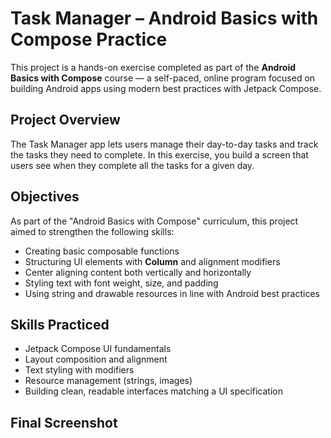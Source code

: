 # Task Manager – Android Basics with Compose Practice

This project is a hands-on exercise completed as part of the **Android Basics with Compose** course — a self-paced, online program focused on building Android apps using modern best practices with Jetpack Compose.

## Project Overview

The Task Manager app lets users manage their day-to-day tasks and track the tasks they need to complete. In this exercise, you build a screen that users see when they complete all the tasks for a given day.

## Objectives

As part of the "Android Basics with Compose" curriculum, this project aimed to strengthen the following skills:

- Creating basic composable functions  
- Structuring UI elements with **Column** and alignment modifiers  
- Center aligning content both vertically and horizontally  
- Styling text with font weight, size, and padding  
- Using string and drawable resources in line with Android best practices  

## Skills Practiced

- Jetpack Compose UI fundamentals  
- Layout composition and alignment  
- Text styling with modifiers  
- Resource management (strings, images)  
- Building clean, readable interfaces matching a UI specification  

## Final Screenshot
